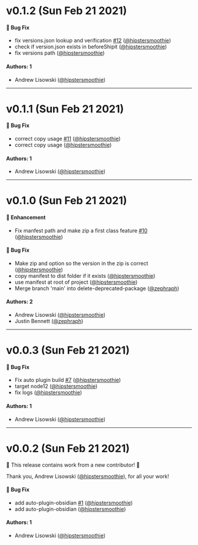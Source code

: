 # v0.1.2 (Sun Feb 21 2021)

#### 🐛 Bug Fix

- fix versions.json lookup and verification [#12](https://github.com/zephraph/obsidian-tools/pull/12) ([@hipstersmoothie](https://github.com/hipstersmoothie))
- check if version.json exists in beforeShipit ([@hipstersmoothie](https://github.com/hipstersmoothie))
- fix versions path ([@hipstersmoothie](https://github.com/hipstersmoothie))

#### Authors: 1

- Andrew Lisowski ([@hipstersmoothie](https://github.com/hipstersmoothie))

---

# v0.1.1 (Sun Feb 21 2021)

#### 🐛 Bug Fix

- correct copy usage [#11](https://github.com/zephraph/obsidian-tools/pull/11) ([@hipstersmoothie](https://github.com/hipstersmoothie))
- correct copy usage ([@hipstersmoothie](https://github.com/hipstersmoothie))

#### Authors: 1

- Andrew Lisowski ([@hipstersmoothie](https://github.com/hipstersmoothie))

---

# v0.1.0 (Sun Feb 21 2021)

#### 🚀 Enhancement

- Fix manfest path and make zip a first class feature [#10](https://github.com/zephraph/obsidian-tools/pull/10) ([@hipstersmoothie](https://github.com/hipstersmoothie))

#### 🐛 Bug Fix

- Make zip and option so the version in the zip is correct ([@hipstersmoothie](https://github.com/hipstersmoothie))
- copy manifest to dist folder if it exists ([@hipstersmoothie](https://github.com/hipstersmoothie))
- use manifest at root of project ([@hipstersmoothie](https://github.com/hipstersmoothie))
- Merge branch 'main' into delete-deprecated-package ([@zephraph](https://github.com/zephraph))

#### Authors: 2

- Andrew Lisowski ([@hipstersmoothie](https://github.com/hipstersmoothie))
- Justin Bennett ([@zephraph](https://github.com/zephraph))

---

# v0.0.3 (Sun Feb 21 2021)

#### 🐛 Bug Fix

- Fix auto plugin build [#7](https://github.com/zephraph/obsidian-tools/pull/7) ([@hipstersmoothie](https://github.com/hipstersmoothie))
- target node12 ([@hipstersmoothie](https://github.com/hipstersmoothie))
- fix logs ([@hipstersmoothie](https://github.com/hipstersmoothie))

#### Authors: 1

- Andrew Lisowski ([@hipstersmoothie](https://github.com/hipstersmoothie))

---

# v0.0.2 (Sun Feb 21 2021)

:tada: This release contains work from a new contributor! :tada:

Thank you, Andrew Lisowski ([@hipstersmoothie](https://github.com/hipstersmoothie)), for all your work!

#### 🐛 Bug Fix

- add auto-plugin-obsidian [#1](https://github.com/zephraph/obsidian-tools/pull/1) ([@hipstersmoothie](https://github.com/hipstersmoothie))
- add auto-plugin-obsidian ([@hipstersmoothie](https://github.com/hipstersmoothie))

#### Authors: 1

- Andrew Lisowski ([@hipstersmoothie](https://github.com/hipstersmoothie))
